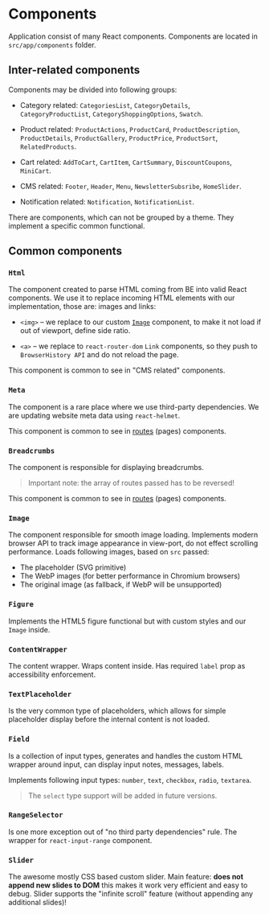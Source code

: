 # Components

Application consist of many React components. Components are located in `src/app/components` folder.

## Inter-related components

Components may be divided into following groups:

- Category related: `CategoriesList`, `CategoryDetails`, `CategoryProductList`, `CategoryShoppingOptions`, `Swatch`.

- Product related: `ProductActions`, `ProductCard`, `ProductDescription`, `ProductDetails`, `ProductGallery`, `ProductPrice`, `ProductSort`, `RelatedProducts`.

- Cart related: `AddToCart`, `CartItem`, `CartSummary`, `DiscountCoupons`, 
`MiniCart`.

- CMS related: `Footer`, `Header`, `Menu`, `NewsletterSubsribe`, `HomeSlider`.

- Notification related: `Notification`, `NotificationList`.

There are components, which can not be grouped by a theme. They implement a specific common functional.

## Common components

### `Html`

The component created to parse HTML coming from BE into valid React components. We use it to replace incoming HTML elements with our implementation, those are: images and links:

- `<img>` – we replace to our custom [`Image`](#Image) component, to make it not load if out of viewport, define side ratio.

- `<a>` – we replace to `react-router-dom` `Link` components, so they push to `BrowserHistory API` and do not reload the page.

This component is common to see in "CMS related" components.

### `Meta`

The component is a rare place where we use third-party dependencies. We are updating website meta data using `react-helmet`. 

This component is common to see in [routes](./10-Architecture.md) (pages) components.

### `Breadcrumbs`

The component is responsible for displaying breadcrumbs. 

> Important note: the array of routes passed has to be reversed!

This component is common to see in [routes](./10-Architecture.md) (pages) components.

### `Image`

The component responsible for smooth image loading. Implements modern browser API to track image appearance in view-port, do not effect scrolling performance. Loads following images, based on `src` passed:

- The placeholder (SVG primitive)
- The WebP images (for better performance in Chromium browsers)
- The original image (as fallback, if WebP will be unsupported)

### `Figure`

Implements the HTML5 figure functional but with custom styles and our `Image` inside.

### `ContentWrapper`

The content wrapper. Wraps content inside. Has required `label` prop as accessibility enforcement.

### `TextPlaceholder`

Is the very common type of placeholders, which allows for simple placeholder display before the internal content is not loaded.

### `Field`

Is a collection of input types, generates and handles the custom HTML wrapper around input, can display input notes, messages, labels.

Implements following input types: `number`, `text`, `checkbox`, `radio`, `textarea`.

> The `select` type support will be added in future versions.

### `RangeSelector`

Is one more exception out of "no third party dependencies" rule. The wrapper for `react-input-range` component.

### `Slider`

The awesome mostly CSS based custom slider. Main feature: **does not append new slides to DOM** this makes it work very efficient and easy to debug. Slider supports the "infinite scroll" feature (without appending any additional slides)!
